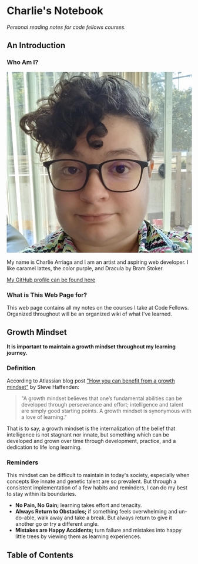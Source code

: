 # Charlie's Notebook
*Personal reading notes for code fellows courses.*

## An Introduction
### Who Am I?
![A picture of Charlie Arriaga](Screenshot_20231002_142419_Gallery.jpg)

My name is Charlie Arriaga and I am an artist and aspiring web developer. I like caramel lattes, the color purple, and Dracula by Bram Stoker. 

[My GitHub profile can be found here](https://github.com/charriaga)

### What is This Web Page for?

This web page contains all my notes on the courses I take at Code Fellows. Organized throughout will be an organized wiki of what I've learned.

## Growth Mindset
**It is important to maintain a growth mindset throughout my learning journey.**

### Definition

According to Atlassian blog post ["How you can benefit from a growth mindset"](https://www.atlassian.com/blog/inside-atlassian/growth-mindset) by Steve Haffenden:
>"A growth mindset believes that one’s fundamental abilities can be developed through perseverance and effort; intelligence and talent are simply good starting points. A growth mindset is synonymous with a love of learning."

That is to say, a growth mindset is the internalization of the belief that intelligence is not stagnant nor innate, but something which can be developed and grown over time through development, practice, and a dedication to life long learning. 

### Reminders

This mindset can be difficult to maintain in today's society, especially when concepts like innate and genetic talent are so prevalent. But through a consistent implementation of a few habits and reminders, I can do my best to stay within its boundaries.

- **No Pain, No Gain;** learning takes effort and tenacity.
- **Always Return to Obstacles;** if something feels overwhelming and un-do-able, walk away and take a break. But always return to give it another go or try a different angle.
- **Mistakes are Happy Accidents;** turn failure and mistakes into happy little trees by viewing them as learning experiences.

## Table of Contents


